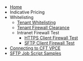 - [Home](home.md)
- Indicative Pricing
- Whitelisting
    - [Tenant Whitelisting](whitelisting.md)
    - [Tenant Firewall Clearance](firewall-clearance.md)
    - Intranet Firewall Test
        - [HTTPS Client Firewall Test](https-firewall.md)
        - [SFTP Client Firewall Test](sftp-firewall.md)
- [Connecting to CFT VPCE](/vpc/connect.md)
- [SFTP Job Script Samples](sftp/job-script.md)
